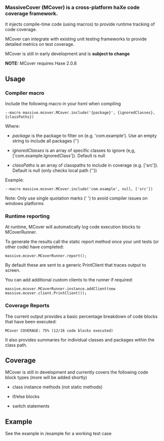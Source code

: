 ### MassiveCover (MCover) is a cross-platform haXe code coverage framework.

It injects compile-time code (using macros) to provide runtime tracking of code coverage.

MCover can integrate with existing unit testing frameworks to provide detailed metrics on test coverage.

MCover is still in early development and is **subject to change**

**NOTE:** MCover requires Haxe 2.0.8


Usage
---------------------

### Compiler macro

Include the following macro in your hxml when compiling


	--macro massive.mcover.MCover.include('{package}', {ignoredClasses}, {classPaths})

Where:

*	*package* is the package to filter on (e.g. 'com.example'). Use an empty string to include all packages ('')

*	*ignoredClasses* is an array of specific classes to ignore (e,g, ['com.example.IgnoredClass']). Default is null

*	*classPaths* is an array of classpaths to include in coverage (e.g. ['src']). Default is null (only checks local path (''))


Example:

	--macro massive.mcover.MCover.include('com.example', null, ['src'])

Note: Only use single quotation marks (' ') to avoid compiler issues on windows platforms



### Runtime reporting

At runtime, MCover will automatically log code execution blocks to MCoverRunner.

To generate the results call the static report method once your unit tests (or other code) have completed:

	massive.mcover.MCoverRunner.report();


By default these are sent to a generic PrintClient that traces output to screen.

You can add additional custom clients to the runner if required:

	massive.mcover.MCoverRunner.instance.addClient(new massive.mcover.client.PrintClient());


### Coverage Reports

The current output provides a basic percentage breakdown of code blocks that have been executed:

	MCover COVERAGE: 75% (12/16 code blocks executed)


It also provides summaries for individual classes and packages within the class path.



Coverage
---------------------

MCover is still in development and currently covers the following code block types (more will be added shortly)

*	class instance methods (not static methods)

*	if/else blocks

*	switch statements



Example
---------------------

See the example in /example for a working test case
